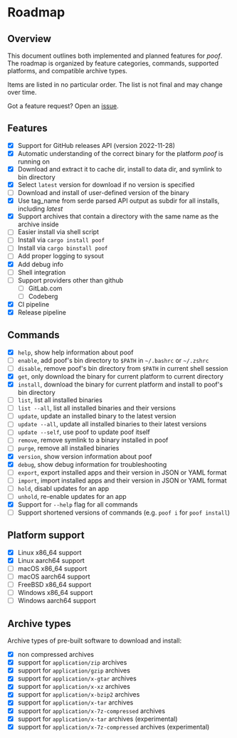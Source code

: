 # Roadmap

## Overview

This document outlines both implemented and planned features for *poof*. The roadmap is organized by feature categories, commands, supported platforms, and compatible archive types.

Items are listed in no particular order. The list is not final and may change over time.

Got a feature request? Open an [issue](https://github.com/pirafrank/poof/labels/feature%20request).

## Features

- [x] Support for GitHub releases API (version 2022-11-28)
- [x] Automatic understanding of the correct binary for the platform *poof* is running on
- [x] Download and extract it to cache dir, install to data dir, and symlink to bin directory
- [x] Select `latest` version for download if no version is specified
- [ ] Download and install of user-defined version of the binary
- [x] Use tag_name from serde parsed API output as subdir for all installs, including *latest*
- [x] Support archives that contain a directory with the same name as the archive inside
- [ ] Easier install via shell script
- [ ] Install via `cargo install poof`
- [ ] Install via `cargo binstall poof`
- [ ] Add proper logging to sysout
- [x] Add debug info
- [ ] Shell integration
- [ ] Support providers other than github
  - [ ] GitLab.com
  - [ ] Codeberg
- [x] CI pipeline
- [x] Release pipeline

## Commands

- [x] `help`, show help information about poof
- [ ] `enable`, add poof's bin directory to `$PATH` in `~/.bashrc` or `~/.zshrc`
- [ ] `disable`, remove poof's bin directory from `$PATH` in current shell session
- [x] `get`, only download the binary for current platform to current directory
- [x] `install`, download the binary for current platform and install to poof's bin directory
- [ ] `list`, list all installed binaries
- [ ] `list --all`, list all installed binaries and their versions
- [ ] `update`, update an installed binary to the latest version
- [ ] `update --all`, update all installed binaries to their latest versions
- [ ] `update --self`, use poof to update poof itself
- [ ] `remove`, remove symlink to a binary installed in poof
- [ ] `purge`, remove all installed binaries
- [x] `version`, show version information about poof
- [x] `debug`, show debug information for troubleshooting
- [ ] `export`, export installed apps and their version in JSON or YAML format
- [ ] `import`, import installed apps and their version in JSON or YAML format
- [ ] `hold`, disabl updates for an app
- [ ] `unhold`, re-enable updates for an app
- [x] Support for `--help` flag for all commands
- [ ] Support shortened versions of commands (e.g. `poof i` for `poof install`)

## Platform support

- [x] Linux x86_64 support
- [x] Linux aarch64 support
- [ ] macOS x86_64 support
- [ ] macOS aarch64 support
- [ ] FreeBSD x86_64 support
- [ ] Windows x86_64 support
- [ ] Windows aarch64 support

## Archive types

Archive types of pre-built software to download and install:

- [x] non compressed archives
- [x] support for `application/zip` archives
- [x] support for `application/gzip` archives
- [x] support for `application/x-gtar` archives
- [x] support for `application/x-xz` archives
- [x] support for `application/x-bzip2` archives
- [x] support for `application/x-tar` archives
- [x] support for `application/x-7z-compressed` archives
- [x] support for `application/x-tar` archives (experimental)
- [x] support for `application/x-7z-compressed` archives (experimental)
